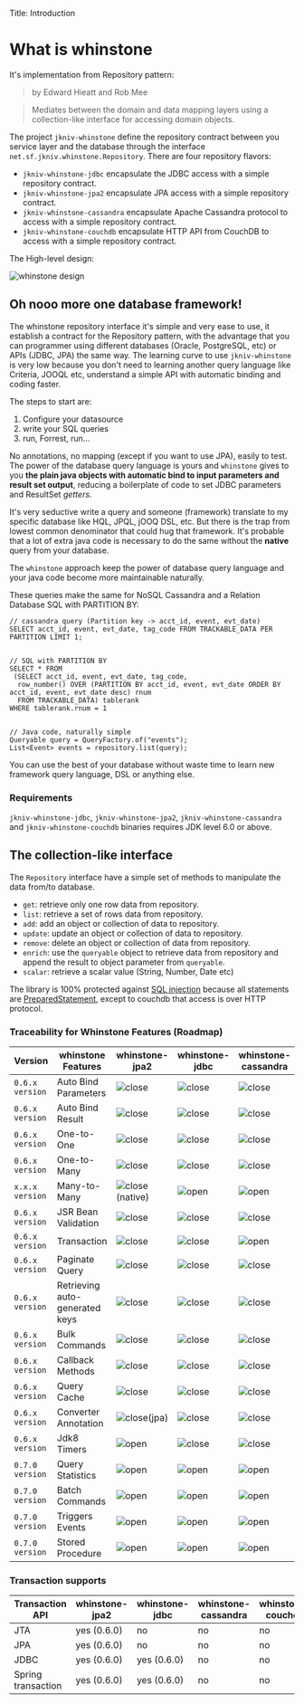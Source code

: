 Title: Introduction


# What is whinstone


It's implementation from Repository pattern:

>by Edward Hieatt and Rob Mee

>Mediates between the domain and data mapping layers using a collection-like interface for accessing domain objects.

The project `jkniv-whinstone` define the repository contract between you service layer and the database through the interface `net.sf.jkniv.whinstone.Repository`. There are four repository flavors: 

- `jkniv-whinstone-jdbc` encapsulate the JDBC access with a simple repository contract.
- `jkniv-whinstone-jpa2` encapsulate JPA access with a simple repository contract.
- `jkniv-whinstone-cassandra` encapsulate Apache Cassandra protocol to access with a simple repository contract.
- `jkniv-whinstone-couchdb` encapsulate HTTP API from CouchDB to access with a simple repository contract.

The High-level design:

![whinstone design](images/whinstone-architecture.png)



## Oh nooo more one database framework!

The whinstone repository interface it's simple and very ease to use, it establish a contract for the Repository pattern, with the advantage that you can programmer using different databases (Oracle, PostgreSQL, etc) or APIs (JDBC, JPA) the same way. The learning curve to use `jkniv-whinstone` is very low because you don't need to learning another query language like Criteria, JOOQL etc, understand a simple API with automatic binding and coding faster.

The steps to start are:

1. Configure your datasource
2. write your SQL queries
3. run, Forrest, run...

No annotations, no mapping (except if you want to use JPA), easily to test. The power of the database query language is yours and `whinstone` gives to you **the plain java objects with automatic bind to input parameters and result set output**, reducing a boilerplate of code to set JDBC parameters and ResultSet *getters*.


It's very seductive write a query and someone (framework) translate to my specific database like HQL, JPQL, jOOQ DSL, etc. But there is the trap from lowest common denominator that could hug that framework. It's probable that a lot of extra java code is necessary to do the same without the **native** query from your database.

The `whinstone` approach keep the power of database query language and your java code become more maintainable naturally.

These queries make the same for NoSQL Cassandra and a Relation Database SQL with PARTITION BY:

    // cassandra query (Partition key -> acct_id, event, evt_date)
    SELECT acct_id, event, evt_date, tag_code FROM TRACKABLE_DATA PER PARTITION LIMIT 1;


    // SQL with PARTITION BY
    SELECT * FROM 
     (SELECT acct_id, event, evt_date, tag_code, 
      row_number() OVER (PARTITION BY acct_id, event, evt_date ORDER BY acct_id, event, evt_date desc) rnum
      FROM TRACKABLE_DATA) tablerank  
    WHERE tablerank.rnum = 1


    // Java code, naturally simple
    Queryable query = QueryFactory.of("events");
    List<Event> events = repository.list(query);
    

You can use the best of your database without waste time to learn new framework query language, DSL or anything else.


    
### Requirements

`jkniv-whinstone-jdbc`, `jkniv-whinstone-jpa2`, `jkniv-whinstone-cassandra` and `jkniv-whinstone-couchdb` binaries requires JDK level 6.0 or above.


## The collection-like interface

The `Repository` interface have a simple set of methods to manipulate the data from/to database.

- `get`: retrieve only one row data from repository.
- `list`: retrieve a set of rows data from repository.
- `add`: add an object or collection of data to repository.
- `update`: update an object or collection of data to repository.
- `remove`: delete an object or collection of data from repository.
- `enrich`: use the `queryable` object to retrieve data from repository and append the result to object parameter from `queryable`. 
- `scalar`: retrieve a scalar value (String, Number, Date etc)

The library is 100% protected against [SQL injection](https://www.owasp.org/index.php/SQL_Injection "OWASP SQL injection") because all statements are [PreparedStatement](https://docs.oracle.com/javase/6/docs/api/java/sql/PreparedStatement.html "PreparedStatement"), except to couchdb that access is over HTTP protocol.


### Traceability for Whinstone Features (Roadmap)

|Version       | whinstone Features  | whinstone-jpa2 | whinstone-jdbc | whinstone-cassandra | whinstone-couchdb |
|--------------| ------------------- | -------------- | -------------- |---------------------|-------------------|
|`0.6.x version`| Auto Bind Parameters| ![close][chk]  | ![close][chk]  | ![close][chk]       | ![close][chk]     |
|`0.6.x version`| Auto Bind Result    | ![close][chk]  | ![close][chk]  | ![close][chk]       | ![close][chk]     |
|`0.6.x version`| One-to-One          | ![close][chk]  | ![close][chk]  | ![close][chk]       | ![close][chk](native) |
|`0.6.x version`| One-to-Many         | ![close][chk]  | ![close][chk]  | ![close][chk]       | ![close][chk](native) |
|`x.x.x version`| Many-to-Many        | ![close][chk](native)  | ![open][clo]  | ![open][clo] | ![open][clo]      |
|`0.6.x version`| JSR Bean Validation | ![close][chk]  | ![close][chk]  | ![close][chk]       | ![close][chk]     |
|`0.6.x version`| Transaction         | ![close][chk]  | ![close][chk]  | ![open][clo]        | ![open][clo]      |
|`0.6.x version`| Paginate Query      | ![close][chk]  | ![close][chk]  | ![close][chk]       | ![close][chk]     |
|`0.6.x version`| Retrieving auto-generated keys| ![close][chk]| ![close][chk]| ![close][chk]  | ![close][chk]    |
|`0.6.x version`| Bulk Commands       | ![close][chk]  | ![close][chk]  | ![close][chk]       | ![close][chk]     |
|`0.6.x version`| Callback Methods    | ![close][chk]  | ![close][chk]  | ![close][chk]       | ![close][chk]     |
|`0.6.x version`| Query Cache         | ![close][chk]  | ![close][chk]  | ![close][chk]       | ![close][chk]     |
|`0.6.x version`| Converter Annotation| ![close][chk](jpa)| ![close][chk]  | ![close][chk]    | ![close][chk](jackson)      |
|`0.6.x version`| Jdk8 Timers         | ![open][clo]   | ![close][chk]  | ![close][chk]       | ![close][chk]     | 
|`0.7.0 version`| Query Statistics    | ![open][clo]   | ![open][clo]   | ![open][clo]        | ![open][clo]      |
|`0.7.0 version`| Batch Commands      | ![open][clo]   | ![open][clo]   | ![open][clo]        | ![open][clo]      |
|`0.7.0 version`| Triggers Events     | ![open][clo]   | ![open][clo]   | ![open][clo]        | ![open][clo]      |
|`0.7.0 version`| Stored Procedure    | ![open][clo]   | ![open][clo]   | ![open][clo]        | ![open][clo]      |


### Transaction supports

| Transaction API    | whinstone-jpa2 | whinstone-jdbc | whinstone-cassandra | whinstone-couchdb |whinstone-couchbase |
| ------------------ | -------------- | -------------- |---------------------|-------------------|--------------------|
| JTA                |   yes (0.6.0)  | no             | no                  | no                | no                 |
| JPA                |   yes (0.6.0)  | no             | no                  | no                | no                 |
| JDBC               |   yes (0.6.0)  | yes  (0.6.0)   | no                  | no                | no                 |
| Spring transaction |   yes (0.6.0)  | yes  (0.6.0)   | no                  | no                | no                 |


[chk]: images/check.png "Supported"
[clo]: images/close.png "Not implemented yet"
